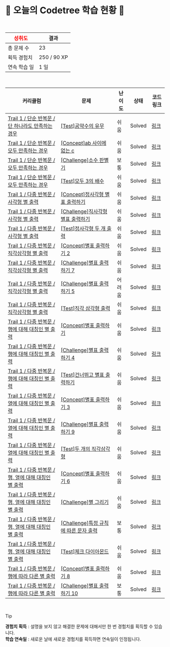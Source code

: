 # 🌲 오늘의 Codetree 학습 현황 🌲

<br />

| <span style="color:red;display:block;text-align:center;"> **성취도**</span> | 결과 |
|---|---|
| 총 문제 수 | 23 |
| 획득 경험치 | 250 / 90 XP |
| 연속 학습 일 | 1 일 |

<br />

|커리큘럼|문제|난이도|상태|코드 링크|
|---|---|---|---|---|
|[Trail 1 / 단순 반복문 / 단 하나라도 만족하는 경우](https://www.codetree.ai/trail-info/novice-low/)|[[Test]공약수의 유무](https://www.codetree.ai/trails/complete/curated-cards/test-presence-or-absence-of-a-common-divisor/)|쉬움|Solved|[링크](https://github.com/xoals1105/CodeTree/blob/main/250811/%EA%B3%B5%EC%95%BD%EC%88%98%EC%9D%98%20%EC%9C%A0%EB%AC%B4/presence-or-absence-of-a-common-divisor.java)|
|[Trail 1 / 단순 반복문 / 모두 만족하는 경우](https://www.codetree.ai/trail-info/novice-low/)|[[Concept]ab 사이에 없는 c](https://www.codetree.ai/trails/complete/curated-cards/intro-c-between-a-and-b-2/)|쉬움|Solved|[링크](https://github.com/xoals1105/CodeTree/blob/main/250811/ab%20%EC%82%AC%EC%9D%B4%EC%97%90%20%EC%97%86%EB%8A%94%20c/c-between-a-and-b-2.java)|
|[Trail 1 / 단순 반복문 / 모두 만족하는 경우](https://www.codetree.ai/trail-info/novice-low/)|[[Challenge]소수 판별기](https://www.codetree.ai/trails/complete/curated-cards/challenge-prime-number-discriminator/)|보통|Solved|[링크](https://github.com/xoals1105/CodeTree/blob/main/250811/%EC%86%8C%EC%88%98%20%ED%8C%90%EB%B3%84%EA%B8%B0/prime-number-discriminator.java)|
|[Trail 1 / 단순 반복문 / 모두 만족하는 경우](https://www.codetree.ai/trail-info/novice-low/)|[[Test]모두 3의 배수](https://www.codetree.ai/trails/complete/curated-cards/test-all-multiples-of-3/)|쉬움|Solved|[링크](https://github.com/xoals1105/CodeTree/blob/main/250811/%EB%AA%A8%EB%91%90%203%EC%9D%98%20%EB%B0%B0%EC%88%98/all-multiples-of-3.java)|
|[Trail 1 / 다중 반복문 / 사각형 별 출력](https://www.codetree.ai/trail-info/novice-low/)|[[Concept]정사각형 별표 출력하기](https://www.codetree.ai/trails/complete/curated-cards/intro-print-stars-in-square/)|쉬움|Solved|[링크](https://github.com/xoals1105/CodeTree/blob/main/250811/%EC%A0%95%EC%82%AC%EA%B0%81%ED%98%95%20%EB%B3%84%ED%91%9C%20%EC%B6%9C%EB%A0%A5%ED%95%98%EA%B8%B0/print-stars-in-square.java)|
|[Trail 1 / 다중 반복문 / 사각형 별 출력](https://www.codetree.ai/trail-info/novice-low/)|[[Challenge]직사각형 별표 출력하기](https://www.codetree.ai/trails/complete/curated-cards/challenge-print-stars-in-rectangle/)|쉬움|Solved|[링크](https://github.com/xoals1105/CodeTree/blob/main/250811/%EC%A7%81%EC%82%AC%EA%B0%81%ED%98%95%20%EB%B3%84%ED%91%9C%20%EC%B6%9C%EB%A0%A5%ED%95%98%EA%B8%B0/print-stars-in-rectangle.java)|
|[Trail 1 / 다중 반복문 / 사각형 별 출력](https://www.codetree.ai/trail-info/novice-low/)|[[Test]정사각형 두 개 출력](https://www.codetree.ai/trails/complete/curated-cards/test-output-two-rectangles/)|쉬움|Solved|[링크](https://github.com/xoals1105/CodeTree/blob/main/250811/%EC%A0%95%EC%82%AC%EA%B0%81%ED%98%95%20%EB%91%90%20%EA%B0%9C%20%EC%B6%9C%EB%A0%A5/output-two-rectangles.java)|
|[Trail 1 / 다중 반복문 / 직각삼각형  별 출력](https://www.codetree.ai/trail-info/novice-low/)|[[Concept]별표 출력하기 2](https://www.codetree.ai/trails/complete/curated-cards/intro-print-star-2/)|쉬움|Solved|[링크](https://github.com/xoals1105/CodeTree/blob/main/250811/%EB%B3%84%ED%91%9C%20%EC%B6%9C%EB%A0%A5%ED%95%98%EA%B8%B0%202/print-star-2.java)|
|[Trail 1 / 다중 반복문 / 직각삼각형  별 출력](https://www.codetree.ai/trail-info/novice-low/)|[[Challenge]별표 출력하기 7](https://www.codetree.ai/trails/complete/curated-cards/challenge-print-star-7/)|쉬움|Solved|[링크](https://github.com/xoals1105/CodeTree/blob/main/250811/%EB%B3%84%ED%91%9C%20%EC%B6%9C%EB%A0%A5%ED%95%98%EA%B8%B0%207/print-star-7.java)|
|[Trail 1 / 다중 반복문 / 직각삼각형  별 출력](https://www.codetree.ai/trail-info/novice-low/)|[[Challenge]별표 출력하기 5](https://www.codetree.ai/trails/complete/curated-cards/challenge-print-star-5/)|어려움|Solved|[링크](https://github.com/xoals1105/CodeTree/blob/main/250811/%EB%B3%84%ED%91%9C%20%EC%B6%9C%EB%A0%A5%ED%95%98%EA%B8%B0%205/print-star-5.java)|
|[Trail 1 / 다중 반복문 / 직각삼각형  별 출력](https://www.codetree.ai/trail-info/novice-low/)|[[Test]직각 삼각형 출력](https://www.codetree.ai/trails/complete/curated-cards/test-Right-triangle-and-output/)|쉬움|Solved|[링크](https://github.com/xoals1105/CodeTree/blob/main/250811/%EC%A7%81%EA%B0%81%20%EC%82%BC%EA%B0%81%ED%98%95%20%EC%B6%9C%EB%A0%A5/Right-triangle-and-output.java)|
|[Trail 1 / 다중 반복문 / 행에 대해 대칭인 별 출력](https://www.codetree.ai/trail-info/novice-low/)|[[Concept]별표 출력하기](https://www.codetree.ai/trails/complete/curated-cards/intro-print-star/)|쉬움|Solved|[링크](https://github.com/xoals1105/CodeTree/blob/main/250811/%EB%B3%84%ED%91%9C%20%EC%B6%9C%EB%A0%A5%ED%95%98%EA%B8%B0/print-star.java)|
|[Trail 1 / 다중 반복문 / 행에 대해 대칭인 별 출력](https://www.codetree.ai/trail-info/novice-low/)|[[Challenge]별표 출력하기 4](https://www.codetree.ai/trails/complete/curated-cards/challenge-print-star-4/)|쉬움|Solved|[링크](https://github.com/xoals1105/CodeTree/blob/main/250811/%EB%B3%84%ED%91%9C%20%EC%B6%9C%EB%A0%A5%ED%95%98%EA%B8%B0%204/print-star-4.java)|
|[Trail 1 / 다중 반복문 / 행에 대해 대칭인 별 출력](https://www.codetree.ai/trail-info/novice-low/)|[[Test]건너뛰고 별표 출력하기](https://www.codetree.ai/trails/complete/curated-cards/test-skip-and-print-a-star/)|쉬움|Solved|[링크](https://github.com/xoals1105/CodeTree/blob/main/250811/%EA%B1%B4%EB%84%88%EB%9B%B0%EA%B3%A0%20%EB%B3%84%ED%91%9C%20%EC%B6%9C%EB%A0%A5%ED%95%98%EA%B8%B0/skip-and-print-a-star.java)|
|[Trail 1 / 다중 반복문 / 열에 대해 대칭인 별 출력](https://www.codetree.ai/trail-info/novice-low/)|[[Concept]별표 출력하기 3](https://www.codetree.ai/trails/complete/curated-cards/intro-print-star-3/)|쉬움|Solved|[링크](https://github.com/xoals1105/CodeTree/blob/main/250811/%EB%B3%84%ED%91%9C%20%EC%B6%9C%EB%A0%A5%ED%95%98%EA%B8%B0%203/print-star-3.java)|
|[Trail 1 / 다중 반복문 / 열에 대해 대칭인 별 출력](https://www.codetree.ai/trail-info/novice-low/)|[[Challenge]별표 출력하기 9](https://www.codetree.ai/trails/complete/curated-cards/challenge-print-star-9/)|쉬움|Solved|[링크](https://github.com/xoals1105/CodeTree/blob/main/250811/%EB%B3%84%ED%91%9C%20%EC%B6%9C%EB%A0%A5%ED%95%98%EA%B8%B0%209/print-star-9.java)|
|[Trail 1 / 다중 반복문 / 열에 대해 대칭인 별 출력](https://www.codetree.ai/trail-info/novice-low/)|[[Test]두 개의 직각삼각형](https://www.codetree.ai/trails/complete/curated-cards/test-two-right-triangle/)|쉬움|Solved|[링크](https://github.com/xoals1105/CodeTree/blob/main/250811/%EB%91%90%20%EA%B0%9C%EC%9D%98%20%EC%A7%81%EA%B0%81%EC%82%BC%EA%B0%81%ED%98%95/two-right-triangle.java)|
|[Trail 1 / 다중 반복문 / 행, 열에 대해 대칭인 별 출력](https://www.codetree.ai/trail-info/novice-low/)|[[Concept]별표 출력하기 6](https://www.codetree.ai/trails/complete/curated-cards/intro-print-star-6/)|쉬움|Solved|[링크](https://github.com/xoals1105/CodeTree/blob/main/250811/%EB%B3%84%ED%91%9C%20%EC%B6%9C%EB%A0%A5%ED%95%98%EA%B8%B0%206/print-star-6.java)|
|[Trail 1 / 다중 반복문 / 행, 열에 대해 대칭인 별 출력](https://www.codetree.ai/trail-info/novice-low/)|[[Challenge]별 그리기](https://www.codetree.ai/trails/complete/curated-cards/challenge-star-drawing/)|쉬움|Solved|[링크](https://github.com/xoals1105/CodeTree/blob/main/250811/%EB%B3%84%20%EA%B7%B8%EB%A6%AC%EA%B8%B0/star-drawing.java)|
|[Trail 1 / 다중 반복문 / 행, 열에 대해 대칭인 별 출력](https://www.codetree.ai/trail-info/novice-low/)|[[Challenge]특정 규칙에 따른 문자 출력](https://www.codetree.ai/trails/complete/curated-cards/challenge-character-output-according-to-rule/)|보통|Solved|[링크](https://github.com/xoals1105/CodeTree/blob/main/250811/%ED%8A%B9%EC%A0%95%20%EA%B7%9C%EC%B9%99%EC%97%90%20%EB%94%B0%EB%A5%B8%20%EB%AC%B8%EC%9E%90%20%EC%B6%9C%EB%A0%A5/character-output-according-to-rule.java)|
|[Trail 1 / 다중 반복문 / 행, 열에 대해 대칭인 별 출력](https://www.codetree.ai/trail-info/novice-low/)|[[Test]체크 다이아몬드](https://www.codetree.ai/trails/complete/curated-cards/test-check-diamond/)|쉬움|Solved|[링크](https://github.com/xoals1105/CodeTree/blob/main/250811/%EC%B2%B4%ED%81%AC%20%EB%8B%A4%EC%9D%B4%EC%95%84%EB%AA%AC%EB%93%9C/check-diamond.java)|
|[Trail 1 / 다중 반복문 / 행에 따라 다른 별 출력](https://www.codetree.ai/trail-info/novice-low/)|[[Concept]별표 출력하기 8](https://www.codetree.ai/trails/complete/curated-cards/intro-print-star-8/)|쉬움|Solved|[링크](https://github.com/xoals1105/CodeTree/blob/main/250811/%EB%B3%84%ED%91%9C%20%EC%B6%9C%EB%A0%A5%ED%95%98%EA%B8%B0%208/print-star-8.java)|
|[Trail 1 / 다중 반복문 / 행에 따라 다른 별 출력](https://www.codetree.ai/trail-info/novice-low/)|[[Challenge]별표 출력하기 10](https://www.codetree.ai/trails/complete/curated-cards/challenge-print-star-10/)|보통|Solved|[링크](https://github.com/xoals1105/CodeTree/blob/main/250811/%EB%B3%84%ED%91%9C%20%EC%B6%9C%EB%A0%A5%ED%95%98%EA%B8%B0%2010/print-star-10.java)|


<br />

> [!TIP]
> **경험치 획득** : 설명을 보지 않고 해결한 문제에 대해서만 한 번 경험치를 획득할 수 있습니다.  
> **학습 연속일** : 새로운 날에 새로운 경험치를 획득하면 연속일이 인정됩니다.


